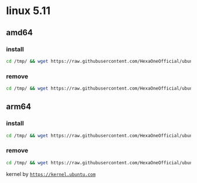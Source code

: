 # linux 5.11
 
## amd64

### install
```bash
cd /tmp/ && wget https://raw.githubusercontent.com/HexaOneOfficial/ubuntumainline/main/catalog/5.11/install.sh && chmod +x install.sh && sudo ./install.sh -amd
``` 
### remove
```bash
cd /tmp/ && wget https://raw.githubusercontent.com/HexaOneOfficial/ubuntumainline/main/catalog/5.11/install.sh && chmod +x install.sh && sudo ./install.sh -r
```
## arm64

### install
```bash
cd /tmp/ && wget https://raw.githubusercontent.com/HexaOneOfficial/ubuntumainline/main/catalog/5.11/install.sh && chmod +x install.sh && sudo ./install.sh -arm
``` 
### remove
```bash
cd /tmp/ && wget https://raw.githubusercontent.com/HexaOneOfficial/ubuntumainline/main/catalog/5.11/install.sh && chmod +x install.sh && sudo ./install.sh -r
``` 
 
 
kernel by [`https://kernel.ubuntu.com`](https://kernel.ubuntu.com/)
